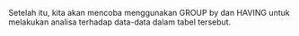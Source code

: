 Setelah itu, kita akan mencoba menggunakan GROUP by dan HAVING untuk melakukan analisa terhadap data-data dalam tabel tersebut. 
